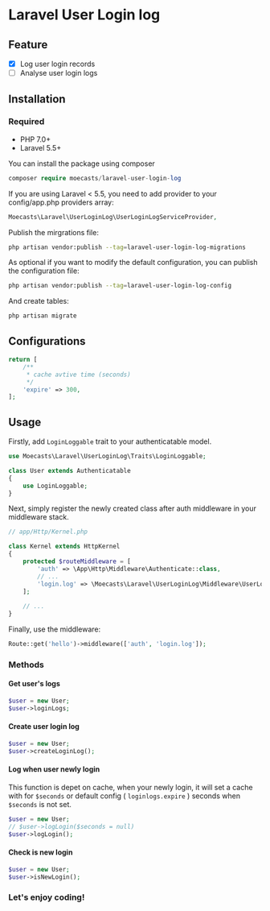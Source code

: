 # Laravel User Login log

## Feature

- [x] Log user login records
- [ ] Analyse user login logs

## Installation

### Required

- PHP 7.0+
- Laravel 5.5+

You can install the package using composer

```php
composer require moecasts/laravel-user-login-log
```

If you are using Laravel < 5.5, you need to add provider to your config/app.php providers array:

```php
Moecasts\Laravel\UserLoginLog\UserLoginLogServiceProvider,
```

Publish the mirgrations file:

```bash
php artisan vendor:publish --tag=laravel-user-login-log-migrations
```

As optional if you want to modify the default configuration, you can publish the configuration file:

```bash
php artisan vendor:publish --tag=laravel-user-login-log-config
```

And create tables:

```bash
php artisan migrate
```

## Configurations

```php
return [
    /**
     * cache avtive time (seconds)
     */
    'expire' => 300,
];
```

## Usage

Firstly, add `LoginLoggable` trait to your authenticatable model.

```php
use Moecasts\Laravel\UserLoginLog\Traits\LoginLoggable;

class User extends Authenticatable
{
    use LoginLoggable;
}
```

Next, simply register the newly created class after auth middleware in your middleware stack.

```php
// app/Http/Kernel.php

class Kernel extends HttpKernel
{
    protected $routeMiddleware = [
        'auth' => \App\Http\Middleware\Authenticate::class,
        // ...
        'login.log' => \Moecasts\Laravel\UserLoginLog\Middleware\UserLoginLogMiddleware::class,
    ];
    
    // ...
}
```

Finally, use the middleware:

```php
Route::get('hello')->middleware(['auth', 'login.log']);
```

### Methods

#### Get user's logs

```php
$user = new User;
$user->loginLogs;
```

#### Create user login log

```php
$user = new User;
$user->createLoginLog();
```

#### Log when user newly login

This function is depet on cache, when your newly login, it will set a cache with for `$seconds` or default config ( `loginlogs.expire` ) seconds when `$seconds`  is not set.

```php
$user = new User;
// $user->logLogin($seconds = null)
$user->logLogin();
```

#### Check is new login

```php
$user = new User;
$user->isNewLogin();
```

### Let's enjoy coding!
